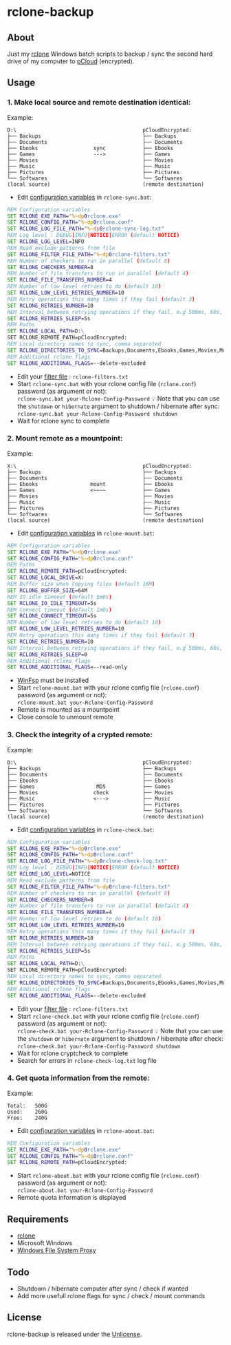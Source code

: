 # rclone-backup

## About
Just my [rclone](https://rclone.org/) Windows batch scripts to backup / sync the second hard drive of my computer to [pCloud](https://www.pcloud.com/) (encrypted).

## Usage
### 1. Make local source and remote destination identical:
Example:
```
D:\                                         pCloudEncrypted:
├── Backups                                 ├── Backups
├── Documents                               ├── Documents
├── Ebooks                  sync            ├── Ebooks
├── Games                   --->            ├── Games
├── Movies                                  ├── Movies
├── Music                                   ├── Music
├── Pictures                                ├── Pictures
└── Softwares                               └── Softwares
(local source)                              (remote destination)
````
- Edit [configuration variables](https://rclone.org/commands/rclone_sync/) in `rclone-sync.bat`:
```bat
REM Configuration variables
SET RCLONE_EXE_PATH="%~dp0rclone.exe"
SET RCLONE_CONFIG_PATH="%~dp0rclone.conf"
SET RCLONE_LOG_FILE_PATH="%~dp0rclone-sync-log.txt"
REM Log level : DEBUG|INFO|NOTICE|ERROR (default NOTICE)
SET RCLONE_LOG_LEVEL=INFO
REM Read exclude patterns from file
SET RCLONE_FILTER_FILE_PATH="%~dp0rclone-filters.txt"
REM Number of checkers to run in parallel (default 8)
SET RCLONE_CHECKERS_NUMBER=8
REM Number of file transfers to run in parallel (default 4)
SET RCLONE_FILE_TRANSFERS_NUMBER=4
REM Number of low level retries to do (default 10)
SET RCLONE_LOW_LEVEL_RETRIES_NUMBER=10
REM Retry operations this many times if they fail (default 3)
SET RCLONE_RETRIES_NUMBER=10
REM Interval between retrying operations if they fail, e.g 500ms, 60s, 5m (0 to disable)
SET RCLONE_RETRIES_SLEEP=5s
REM Paths
SET RCLONE_LOCAL_PATH=D:\
SET RCLONE_REMOTE_PATH=pCloudEncrypted:
REM Local directory names to sync, comma separated
SET RCLONE_DIRECTORIES_TO_SYNC=Backups,Documents,Ebooks,Games,Movies,Music,Pictures,Softwares
REM Additional rclone flags
SET RCLONE_ADDITIONAL_FLAGS=--delete-excluded
```
- Edit your [filter file](https://rclone.org/filtering/) : `rclone-filters.txt`
- Start `rclone-sync.bat` with your rclone config file (`rclone.conf`) password (as argument or not):  
`rclone-sync.bat your-Rclone-Config-Password`
:bulb: Note that you can use the `shutdown` or `hibernate` argument to shutdown / hibernate after sync:  
`rclone-sync.bat your-Rclone-Config-Password shutdown`
- Wait for rclone sync to complete

### 2. Mount remote as a mountpoint:
Example:
```
X:\                                         pCloudEncrypted:
├── Backups                                 ├── Backups
├── Documents                               ├── Documents
├── Ebooks                 mount            ├── Ebooks
├── Games                  <~~~~            ├── Games
├── Movies                                  ├── Movies
├── Music                                   ├── Music
├── Pictures                                ├── Pictures
└── Softwares                               └── Softwares
(local source)                              (remote destination)
````
- Edit [configuration variables](https://rclone.org/commands/rclone_mount/) in `rclone-mount.bat`:
```bat
REM Configuration variables
SET RCLONE_EXE_PATH="%~dp0rclone.exe"
SET RCLONE_CONFIG_PATH="%~dp0rclone.conf"
REM Paths
SET RCLONE_REMOTE_PATH=pCloudEncrypted:
SET RCLONE_LOCAL_DRIVE=X:
REM Buffer size when copying files (default 16M)
SET RCLONE_BUFFER_SIZE=64M
REM IO idle timeout (default 5m0s)
SET RCLONE_IO_IDLE_TIMEOUT=5s
REM Connect timeout (default 1m0s)
SET RCLONE_CONNECT_TIMEOUT=5s
REM Number of low level retries to do (default 10)
SET RCLONE_LOW_LEVEL_RETRIES_NUMBER=10
REM Retry operations this many times if they fail (default 3)
SET RCLONE_RETRIES_NUMBER=10
REM Interval between retrying operations if they fail, e.g 500ms, 60s, 5m (0 to disable)
SET RCLONE_RETRIES_SLEEP=0
REM Additional rclone flags
SET RCLONE_ADDITIONAL_FLAGS=--read-only
```
- [WinFsp](http://www.secfs.net/winfsp/) must be installed
- Start `rclone-mount.bat` with your rclone config file (`rclone.conf`) password (as argument or not):  
`rclone-mount.bat your-Rclone-Config-Password`
- Remote is mounted as a mountpoint
- Close console to unmount remote

### 3. Check the integrity of a crypted remote:
Example:
```
D:\                                         pCloudEncrypted:
├── Backups                                 ├── Backups
├── Documents                               ├── Documents
├── Ebooks                                  ├── Ebooks
├── Games                    MD5            ├── Games
├── Movies                  check           ├── Movies
├── Music                   <--->           ├── Music
├── Pictures                                ├── Pictures
└── Softwares                               └── Softwares
(local source)                              (remote destination)
````
- Edit [configuration variables](https://rclone.org/commands/rclone_cryptcheck/) in `rclone-check.bat`:
```bat
REM Configuration variables
SET RCLONE_EXE_PATH="%~dp0rclone.exe"
SET RCLONE_CONFIG_PATH="%~dp0rclone.conf"
SET RCLONE_LOG_FILE_PATH="%~dp0rclone-check-log.txt"
REM Log level : DEBUG|INFO|NOTICE|ERROR (default NOTICE)
SET RCLONE_LOG_LEVEL=NOTICE
REM Read exclude patterns from file
SET RCLONE_FILTER_FILE_PATH="%~dp0rclone-filters.txt"
REM Number of checkers to run in parallel (default 8)
SET RCLONE_CHECKERS_NUMBER=8
REM Number of file transfers to run in parallel (default 4)
SET RCLONE_FILE_TRANSFERS_NUMBER=4
REM Number of low level retries to do (default 10)
SET RCLONE_LOW_LEVEL_RETRIES_NUMBER=10
REM Retry operations this many times if they fail (default 3)
SET RCLONE_RETRIES_NUMBER=10
REM Interval between retrying operations if they fail, e.g 500ms, 60s, 5m (0 to disable)
SET RCLONE_RETRIES_SLEEP=5s
REM Paths
SET RCLONE_LOCAL_PATH=D:\
SET RCLONE_REMOTE_PATH=pCloudEncrypted:
REM Local directory names to sync, comma separated
SET RCLONE_DIRECTORIES_TO_SYNC=Backups,Documents,Ebooks,Games,Movies,Music,Pictures,Softwares
REM Additional rclone flags
SET RCLONE_ADDITIONAL_FLAGS=--delete-excluded
```
- Edit your [filter file](https://rclone.org/filtering/) : `rclone-filters.txt`
- Start `rclone-check.bat` with your rclone config file (`rclone.conf`) password (as argument or not):  
`rclone-check.bat your-Rclone-Config-Password`
:bulb: Note that you can use the `shutdown` or `hibernate` argument to shutdown / hibernate after check:  
`rclone-check.bat your-Rclone-Config-Password shutdown`
- Wait for rclone cryptcheck to complete
- Search for errors in `rclone-check-log.txt` log file

### 4. Get quota information from the remote:
Example:
```
Total:   500G
Used:    260G
Free:    240G
```
- Edit [configuration variables](https://rclone.org/commands/rclone_about/) in `rclone-about.bat`:
```bat
REM Configuration variables
SET RCLONE_EXE_PATH="%~dp0rclone.exe"
SET RCLONE_CONFIG_PATH="%~dp0rclone.conf"
SET RCLONE_REMOTE_PATH=pCloudEncrypted:
```
- Start `rclone-about.bat` with your rclone config file (`rclone.conf`) password (as argument or not):  
`rclone-about.bat your-Rclone-Config-Password`
- Remote quota information is displayed

## Requirements
- [rclone](https://rclone.org/)
- Microsoft Windows
- [Windows File System Proxy](http://www.secfs.net/winfsp/)

## Todo
- Shutdown / hibernate computer after sync / check if wanted
- Add more usefull rclone flags for sync / check / mount commands
  
## License
rclone-backup is released under the [Unlicense](http://unlicense.org).
